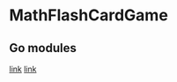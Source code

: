 # MathFlashCardGame

## Go modules

[link](https://blog.golang.org/using-go-modules)
[link](https://github.com/golang/go/wiki/Modules#quick-start)

